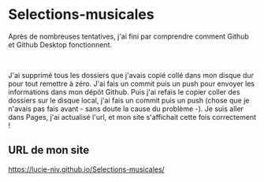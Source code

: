 <h1>Selections-musicales</h1>
<p> Après de nombreuses tentatives, j'ai fini par comprendre comment Github et Github Desktop fonctionnent. </p> <br>
<p> J'ai supprimé tous les dossiers que j'avais copié collé dans mon disque dur pour tout remettre à zéro. J'ai fais un commit puis un push pour envoyer les informations dans mon dépôt Github. Puis j'ai refais le copier coller des dossiers sur le disque local, j'ai fais un commit puis un push (chose que je n'avais pas fais avant - sans doute la cause du problème -). Je suis aller dans Pages, j'ai actualisé l'url, et mon site s'affichait cette fois correctement !</p>
<h2>URL de mon site</h2>
<a href = "https://lucie-niv.github.io/Selections-musicales/"> https://lucie-niv.github.io/Selections-musicales/</a>
